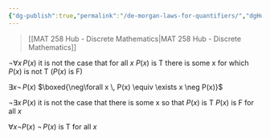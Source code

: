 ```yaml
---
{"dg-publish":true,"permalink":"/de-morgan-laws-for-quantifiers/","dgHomeLink":true,"dgPassFrontmatter":false,"dgShowLocalGraph":true}
---
```


> [[MAT 258 Hub - Discrete Mathematics|MAT 258 Hub - Discrete Mathematics]]

$\neg \forall x\, P(x)$
it is not the case that for all $x$ $P(x)$ is T
there is some x for which $P(x)$ is not T ($P(x)$ is F)

$\exists x \neg \, P(x)$
$\boxed{\neg\forall x \, P(x) \equiv \exists x \neg P(x)}$

$\neg \exists x \, P(x)$
it is not the case that there is some x so that $P(x)$ is T
$P(x)$ is F for all $x$

$\forall x \neg P(x)$
$\neg\,P(x)$ is T for all $x$
